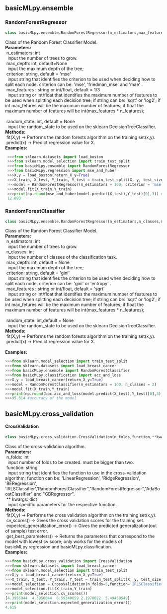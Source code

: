 ## basicMLpy.ensemble
### RandomForestRegressor
 ```python
 class basicMLpy.ensemble.RandomForestRegressor(n_estimators,max_features =1/3,max_depth=None,criterion='mse',random_state=None)
 ```
 Class of the Random Forest Classifier Model.<br />
 **Parameters:**<br /> 
            &nbsp;n_estimators: int<br />
                &nbsp;&nbsp;input the number of trees to grow.<br />
            &nbsp;max_depth: int, default=None<br />
                &nbsp;&nbsp;input the maximum depth of the tree; <br />
            &nbsp;criterion: string, default = 'mse'<br />
                &nbsp;&nbsp;input string that identifies the criterion to be used when deciding how to split each node. criterion can be: 'mse', 'friedman_mse' and 'mae' .<br />
            &nbsp;max_features : string or int/float, default = 1/3<br />
                &nbsp;&nbsp;input string or int/float that identifies the maximum number of features to be used when splitting each decision tree; if string can be: 'sqrt' or 'log2'; if int max_fetures will be the maximum number of features; if float the maximum number of features will be int(max_features * n_features);<br />             
            &nbsp;random_state: int, default = None<br />
                &nbsp;&nbsp;input the random_state to be used on the sklearn DecisionTreeClassifier.<br /> 
**Methods:**<br />
        &nbsp;fit(X,y) -> Performs the random forests algorithm on the training set(x,y).<br />
        &nbsp;predict(x) -> Predict regression value for X.<br />
 **Examples:**
 ```python
  >>>from sklearn.datasets import load_boston
  >>>from sklearn.model_selection import train_test_split
  >>>from basicMLpy.ensemble import RandomForestRegressor
  >>>from basicMLpy.regression import mse_and_huber
  >>>X,y = load_boston(return_X_y=True)
  >>>X_train, X_test, Y_train, Y_test = train_test_split(X, y, test_size = 0.2, random_state=5) 
  >>>model = RandomForestRegressor(n_estimators = 100, criterion = 'mse', max_features = 1/3)
  >>>model.fit(X_train,Y_train)
  >>>print(np.round(mse_and_huber(model.predict(X_test),Y_test)[0],3)) #gets the mse
  12.893
 ```
 
 ### RandomForestClassifier
 ```python
 class basicMLpy.ensemble.RandomForestRegressor(n_estimators,n_classes,max_depth=None,criterion='gini',random_state=None,max_features='sqrt')
 ```
 Class of the Random Forest Classifier Model.<br />
 **Parameters:**<br /> 
             &nbsp;n_estimators: int<br /> 
                &nbsp;&nbsp;input the number of trees to grow.<br /> 
            &nbsp;n_classes: int<br /> 
                &nbsp;&nbsp;input the number of classes of the classification task.<br /> 
            &nbsp;max_depth: int, default = None<br /> 
                &nbsp;&nbsp;input the maximum depth of the tree; <br /> 
            &nbsp;criterion: string, default = 'gini'<br /> 
                &nbsp;&nbsp;input string that identifies the criterion to be used when deciding how to split each node. criterion can be: 'gini' or 'entropy' .<br /> 
            &nbsp;max_features : string or int/float, default = 'sqrt'<br /> 
                &nbsp;&nbsp;input string or int/float that identifies the maximum number of features to be used when splitting each decision tree; if string can be: 'sqrt' or 'log2'; if int max_fetures will be the maximum number of features; if float the maximum number of features will be int(max_features * n_features);<br />                    
            &nbsp;random_state: int,default = None<br /> 
                &nbsp;&nbsp;input the random_state to be used on the sklearn DecisionTreeClassifier.<br /> 
**Methods:**<br />
        &nbsp;fit(X,y) -> Performs the random forests algorithm on the training set(x,y).<br />
        &nbsp;predict(x) -> Predict regression value for X.<br />                
  **Examples:**
  ```python
  >>>from sklearn.model_selection import train_test_split
  >>>from sklearn.datasets import load_breast_cancer
  >>>from basicMLpy.ensemble import RandomForestClassifier
  >>>from basicMLpy.classification import acc_and_loss
  >>>X,y = load_breast_cancer(return_X_y=True)
  >>>model = RandomForestClassifier(n_estimators = 100, n_classes = 2)
  >>>model.fit(X_train,Y_train)
  >>>print(np.round(bpc.acc_and_loss(model.predict(X_test),Y_test)[0],3)) #gets the accuracy in %
  >>>95.614 #accuracy of the model
  ```

 ## basicMLpy.cross_validation
 #### CrossValidation
 ```python
 class basicMLpy.cross_validation.CrossValidation(n_folds,function,**kwargs)
 ```
 Class of the cross-validation algorithm.<br />
**Parameters:**<br /> 
            &nbsp;n_folds: int<br />
                &nbsp;&nbsp;input number of folds to be created. must be bigger than two.<br />
            &nbsp;function: string<br />
                &nbsp;&nbsp;input string that identifies the function to use in the cross-validation algorithm; function can be: 'LinearRegression', 'RidgeRegression', 'BERegression', 'IRLSClassifier','RandomForestClassifier","RandomForestRegressor","AdaBoostClassifier" and "GBRegressor".<br />
            &nbsp;** kwargs: dict <br />
                &nbsp;&nbsp;input specific parameters for the respective function.<br />
**Methods:**<br />
         &nbsp;fit(X,y) -> Performs the cross validation algorithm on the training set(x,y).<br />
         &nbsp;cv_scores() -> Gives the cross validation scores for the training set.<br />
         &nbsp;expected_generalization_error() -> Gives the predicted generalization(out of sample) test error.<br />
         &nbsp;get_best_parameters() -> Returns the parameters that correspond to the model with lowest cv score; only works for the models of basicMLpy.regression and basicMLpy.classification.<br />
**Examples:**
```python
>>>from basicMLpy.cross_validation import CrossValidation
>>>from sklearn.datasets import load_breast_cancer
>>>from sklearn.model_selection import train_test_split
>>>X,y = load_breast_cancer(return_X_y=True)
>>>X_train, X_test, Y_train, Y_test = train_test_split(X, y, test_size = 0.2, random_state=5)
>>>model_selection = CrossValidation(n_folds=5,function='IRLSClassifier',k=2,n_iter=14)
>>>model_selection.fit(X_train,Y_train)
>>>print(model_selection.cv_scores())
[4.3956044  4.3956044  6.59340659 2.1978022  5.49450549]
>>>print(model_selection.expected_generalization_error())
4.615
```
